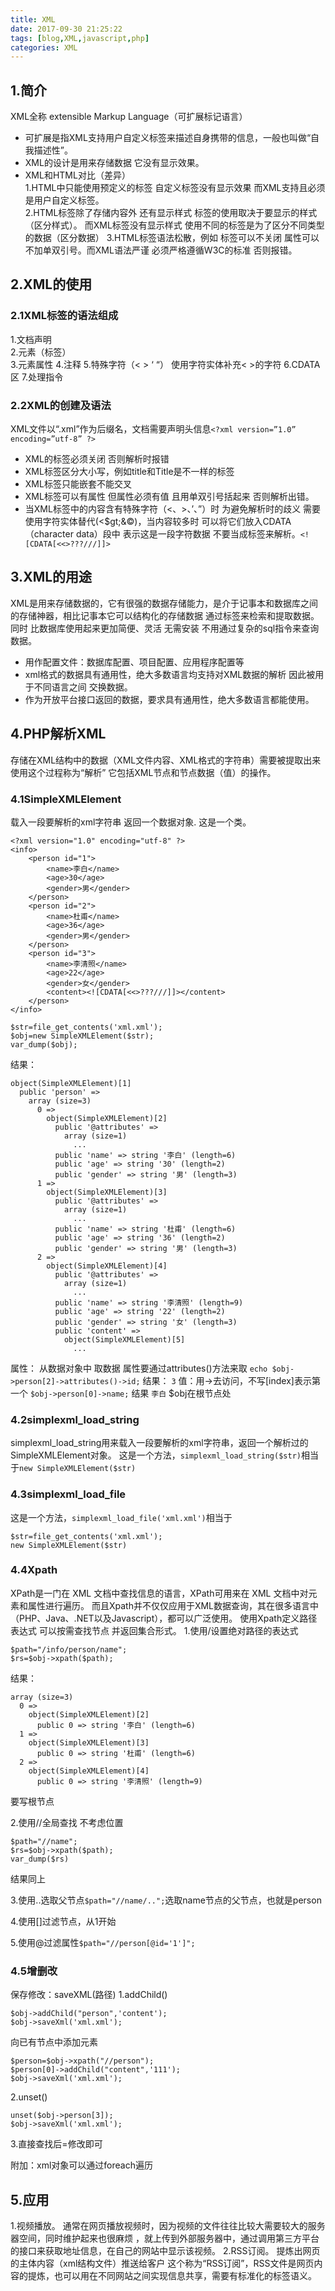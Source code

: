 ```yaml
---
title: XML
date: 2017-09-30 21:25:22
tags: [blog,XML,javascript,php]
categories: XML
---
```

##	**1.简介**
XML全称 extensible Markup Language（可扩展标记语言）  

+	可扩展是指XML支持用户自定义标签来描述自身携带的信息，一般也叫做“自我描述性”。  
+	XML的设计是用来存储数据 它没有显示效果。
+	XML和HTML对比（差异）  
	1.HTML中只能使用预定义的标签 自定义标签没有显示效果 而XML支持且必须是用户自定义标签。  
	2.HTML标签除了存储内容外 还有显示样式 标签的使用取决于要显示的样式（区分样式）。  而XML标签没有显示样式 使用不同的标签是为了区分不同类型的数据（区分数据）
	3.HTML标签语法松散，例如 标签可以不关闭 属性可以不加单双引号。而XML语法严谨 必须严格遵循W3C的标准 否则报错。	  

##	**2.XML的使用**
###		**2.1XML标签的语法组成**
1.文档声明	
2.元素（标签）	
3.元素属性
4.注释 				<!-- 注释内容 -->
5.特殊字符（< > ‘ “）  	使用字符实体补充< >的字符
6.CDATA区 
7.处理指令
###		**2.2XML的创建及语法**
XML文件以“.xml”作为后缀名，文档需要声明头信息`<?xml version=”1.0” encoding=”utf-8” ?>`
+	XML的标签必须关闭 否则解析时报错
+	XML标签区分大小写，例如title和Title是不一样的标签
+	XML标签只能嵌套不能交叉
+	XML标签可以有属性 但属性必须有值 且用单双引号括起来 否则解析出错。
+	当XML标签中的内容含有特殊字符（<、>、’、”）时 为避免解析时的歧义 需要使用字符实体替代(&lt;$gt;&amp;&copy;)，当内容较多时 可以将它们放入CDATA（character data）段中 表示这是一段字符数据 不要当成标签来解析。`<![CDATA[<<>???///]]>`

##	**3.XML的用途**
XML是用来存储数据的，它有很强的数据存储能力，是介于记事本和数据库之间的存储神器，相比记事本它可以结构化的存储数据 通过标签来检索和提取数据。同时 比数据库使用起来更加简便、灵活 无需安装 不用通过复杂的sql指令来查询数据。
+	用作配置文件：数据库配置、项目配置、应用程序配置等
+	xml格式的数据具有通用性，绝大多数语言均支持对XML数据的解析 因此被用于不同语言之间 交换数据。
+	作为开放平台接口返回的数据，要求具有通用性，绝大多数语言都能使用。

##	**4.PHP解析XML**
存储在XML结构中的数据（XML文件内容、XML格式的字符串）需要被提取出来使用这个过程称为“解析” 它包括XML节点和节点数据（值）的操作。
###		**4.1SimpleXMLElement**
载入一段要解析的xml字符串 返回一个数据对象.
这是一个类。
```
<?xml version="1.0" encoding="utf-8" ?>
<info>
	<person id="1">
		<name>李白</name>
		<age>30</age>
		<gender>男</gender>
	</person>
	<person id="2">
		<name>杜甫</name>
		<age>36</age>
		<gender>男</gender>
	</person>
	<person id="3">
		<name>李清照</name>
		<age>22</age>
		<gender>女</gender>
		<content><![CDATA[<<>???///]]></content>
	</person>
</info>
```

```
$str=file_get_contents('xml.xml');
$obj=new SimpleXMLElement($str);
var_dump($obj);
```
结果：
```
object(SimpleXMLElement)[1]
  public 'person' => 
    array (size=3)
      0 => 
        object(SimpleXMLElement)[2]
          public '@attributes' => 
            array (size=1)
              ...
          public 'name' => string '李白' (length=6)
          public 'age' => string '30' (length=2)
          public 'gender' => string '男' (length=3)
      1 => 
        object(SimpleXMLElement)[3]
          public '@attributes' => 
            array (size=1)
              ...
          public 'name' => string '杜甫' (length=6)
          public 'age' => string '36' (length=2)
          public 'gender' => string '男' (length=3)
      2 => 
        object(SimpleXMLElement)[4]
          public '@attributes' => 
            array (size=1)
              ...
          public 'name' => string '李清照' (length=9)
          public 'age' => string '22' (length=2)
          public 'gender' => string '女' (length=3)
          public 'content' => 
            object(SimpleXMLElement)[5]
              ...
```


属性：
从数据对象中 取数据 属性要通过attributes()方法来取
`echo $obj->person[2]->attributes()->id;`
结果：
`3`
值：用->去访问，不写[index]表示第一个
`$obj->person[0]->name;`
结果
`李白`
$obj在根节点处

###		**4.2simplexml_load_string**
simplexml_load_string用来载入一段要解析的xml字符串，返回一个解析过的SimpleXMLElement对象。
这是一个方法，`simplexml_load_string($str)`相当于`new SimpleXMLElement($str)`

###		**4.3simplexml_load_file**
这是一个方法，`simplexml_load_file('xml.xml')`相当于
```
$str=file_get_contents('xml.xml');
new SimpleXMLElement($str)
```
###		**4.4Xpath**
XPath是一门在 XML 文档中查找信息的语言，XPath可用来在 XML 文档中对元素和属性进行遍历。
而且Xpath并不仅仅应用于XML数据查询，其在很多语言中（PHP、Java、.NET以及Javascript），都可以广泛使用。
使用Xpath定义路径表达式 可以按需查找节点 并返回集合形式。
1.使用/设置绝对路径的表达式
```
$path="/info/person/name";
$rs=$obj->xpath($path);
```
结果：
```
array (size=3)
  0 => 
    object(SimpleXMLElement)[2]
      public 0 => string '李白' (length=6)
  1 => 
    object(SimpleXMLElement)[3]
      public 0 => string '杜甫' (length=6)
  2 => 
    object(SimpleXMLElement)[4]
      public 0 => string '李清照' (length=9)
```
要写根节点

2.使用//全局查找 不考虑位置
```
$path="//name";
$rs=$obj->xpath($path);
var_dump($rs)
```
结果同上

3.使用..选取父节点`$path="//name/..";`选取name节点的父节点，也就是person

4.使用[]过滤节点，从1开始

5.使用@过滤属性`$path="//person[@id='1']";`

###		**4.5增删改**
保存修改：saveXML(路径)
1.addChild()
```
$obj->addChild("person",'content');
$obj->saveXml('xml.xml');
```
向已有节点中添加元素
```
$person=$obj->xpath("//person");
$person[0]->addChild("content",'111');
$obj->saveXml('xml.xml');
```

2.unset()
```
unset($obj->person[3]);
$obj->saveXml('xml.xml');
```
3.直接查找后=修改即可

附加：xml对象可以通过foreach遍历

##	**5.应用**
1.视频播放。
通常在网页播放视频时，因为视频的文件往往比较大需要较大的服务器空间，同时维护起来也很麻烦 ，就上传到外部服务器中，通过调用第三方平台的接口来获取地址信息，在自己的网站中显示该视频。
2.RSS订阅。
提炼出网页的主体内容（xml结构文件）推送给客户 这个称为“RSS订阅”，RSS文件是网页内容的提炼，也可以用在不同网站之间实现信息共享，需要有标准化的标签语义。
